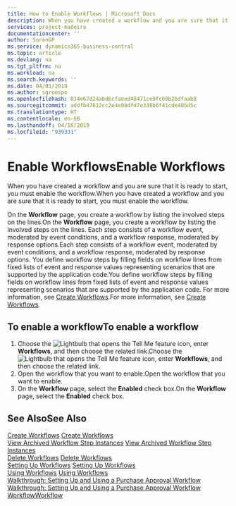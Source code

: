 ```yaml
---
title: How to Enable Workflows | Microsoft Docs
description: When you have created a workflow and you are sure that it is ready to start, you must enable the workflow.
services: project-madeira
documentationcenter: ''
author: SorenGP
ms.service: dynamics365-business-central
ms.topic: article
ms.devlang: na
ms.tgt_pltfrm: na
ms.workload: na
ms.search.keywords: ''
ms.date: 04/01/2019
ms.author: sgroespe
ms.openlocfilehash: 814e67d24abd6cfaeed48471ce9fc60b2bdfaab8
ms.sourcegitcommit: addfb47612cc2e4e98dfd7e338b6f41cde405d5c
ms.translationtype: HT
ms.contentlocale: en-GB
ms.lasthandoff: 04/16/2019
ms.locfileid: "939331"
---
```

# <a name="enable-workflows"></a><span data-ttu-id="b89f7-103">Enable Workflows</span><span class="sxs-lookup"><span data-stu-id="b89f7-103">Enable Workflows</span></span>
<span data-ttu-id="b89f7-104">When you have created a workflow and you are sure that it is ready to start, you must enable the workflow.</span><span class="sxs-lookup"><span data-stu-id="b89f7-104">When you have created a workflow and you are sure that it is ready to start, you must enable the workflow.</span></span>  

 <span data-ttu-id="b89f7-105">On the **Workflow** page, you create a workflow by listing the involved steps on the lines.</span><span class="sxs-lookup"><span data-stu-id="b89f7-105">On the **Workflow** page, you create a workflow by listing the involved steps on the lines.</span></span> <span data-ttu-id="b89f7-106">Each step consists of a workflow event, moderated by event conditions, and a workflow response, moderated by response options.</span><span class="sxs-lookup"><span data-stu-id="b89f7-106">Each step consists of a workflow event, moderated by event conditions, and a workflow response, moderated by response options.</span></span> <span data-ttu-id="b89f7-107">You define workflow steps by filling fields on workflow lines from fixed lists of event and response values representing scenarios that are supported by the application code.</span><span class="sxs-lookup"><span data-stu-id="b89f7-107">You define workflow steps by filling fields on workflow lines from fixed lists of event and response values representing scenarios that are supported by the application code.</span></span> <span data-ttu-id="b89f7-108">For more information, see [Create Workflows](across-how-to-create-workflows.md).</span><span class="sxs-lookup"><span data-stu-id="b89f7-108">For more information, see [Create Workflows](across-how-to-create-workflows.md).</span></span>  

## <a name="to-enable-a-workflow"></a><span data-ttu-id="b89f7-109">To enable a workflow</span><span class="sxs-lookup"><span data-stu-id="b89f7-109">To enable a workflow</span></span>  
1.  <span data-ttu-id="b89f7-110">Choose the ![Lightbulb that opens the Tell Me feature](media/ui-search/search_small.png "Tell me what you want to do") icon, enter **Workflows**, and then choose the related link.</span><span class="sxs-lookup"><span data-stu-id="b89f7-110">Choose the ![Lightbulb that opens the Tell Me feature](media/ui-search/search_small.png "Tell me what you want to do") icon, enter **Workflows**, and then choose the related link.</span></span>  
2.  <span data-ttu-id="b89f7-111">Open the workflow that you want to enable.</span><span class="sxs-lookup"><span data-stu-id="b89f7-111">Open the workflow that you want to enable.</span></span>  
3.  <span data-ttu-id="b89f7-112">On the **Workflow** page, select the **Enabled** check box.</span><span class="sxs-lookup"><span data-stu-id="b89f7-112">On the **Workflow** page, select the **Enabled** check box.</span></span>  

## <a name="see-also"></a><span data-ttu-id="b89f7-113">See Also</span><span class="sxs-lookup"><span data-stu-id="b89f7-113">See Also</span></span>  
 <span data-ttu-id="b89f7-114">[Create Workflows](across-how-to-create-workflows.md) </span><span class="sxs-lookup"><span data-stu-id="b89f7-114">[Create Workflows](across-how-to-create-workflows.md) </span></span>  
 <span data-ttu-id="b89f7-115">[View Archived Workflow Step Instances](across-how-to-view-archived-workflow-step-instances.md) </span><span class="sxs-lookup"><span data-stu-id="b89f7-115">[View Archived Workflow Step Instances](across-how-to-view-archived-workflow-step-instances.md) </span></span>  
 <span data-ttu-id="b89f7-116">[Delete Workflows](across-how-to-delete-workflows.md) </span><span class="sxs-lookup"><span data-stu-id="b89f7-116">[Delete Workflows](across-how-to-delete-workflows.md) </span></span>  
 <span data-ttu-id="b89f7-117">[Setting Up Workflows](across-set-up-workflows.md) </span><span class="sxs-lookup"><span data-stu-id="b89f7-117">[Setting Up Workflows](across-set-up-workflows.md) </span></span>  
 <span data-ttu-id="b89f7-118">[Using Workflows](across-use-workflows.md) </span><span class="sxs-lookup"><span data-stu-id="b89f7-118">[Using Workflows](across-use-workflows.md) </span></span>  
 <span data-ttu-id="b89f7-119">[Walkthrough: Setting Up and Using a Purchase Approval Workflow](walkthrough-setting-up-and-using-a-purchase-approval-workflow.md) </span><span class="sxs-lookup"><span data-stu-id="b89f7-119">[Walkthrough: Setting Up and Using a Purchase Approval Workflow](walkthrough-setting-up-and-using-a-purchase-approval-workflow.md) </span></span>  
 [<span data-ttu-id="b89f7-120">Workflow</span><span class="sxs-lookup"><span data-stu-id="b89f7-120">Workflow</span></span>](across-workflow.md)   
